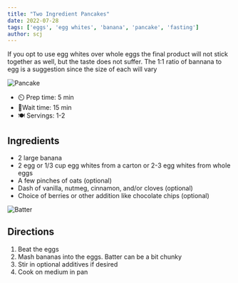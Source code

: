```yaml
---
title: "Two Ingredient Pancakes"
date: 2022-07-28
tags: ['eggs', 'egg whites', 'banana', 'pancake', 'fasting']
author: scj
---
```


If you opt to use egg whites over whole eggs the final product will not stick together as well, but the taste does not suffer.
The 1:1 ratio of bannana to egg is a suggestion since the size of each will vary

![Pancake](/pix/two-ingredient-pancake-02.webp)

- ⏲️ Prep time: 5 min
- 🍳Wait time: 15 min
- 🍽️ Servings: 1-2

## Ingredients

- 2 large banana
- 2 egg or 1/3 cup egg whites from a carton or 2-3 egg whites from whole eggs
- A few pinches of oats (optional)
- Dash of vanilla, nutmeg, cinnamon, and/or cloves (optional)
- Choice of berries or other addition like chocolate chips (optional)

![Batter](/pix/two-ingredient-pancake-01.webp)

## Directions

1. Beat the eggs
2. Mash bananas into the eggs. Batter can be a bit chunky
3. Stir in optional additives if desired
4. Cook on medium in pan
